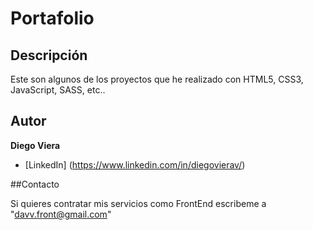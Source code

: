 # Portafolio

## Descripción 

Este son algunos de los proyectos que he realizado con HTML5, CSS3, JavaScript, SASS, etc..

## Autor
**Diego Viera**

* [LinkedIn] (https://www.linkedin.com/in/diegovierav/)

##Contacto

Si quieres contratar mis servicios como FrontEnd escribeme a "davv.front@gmail.com"
